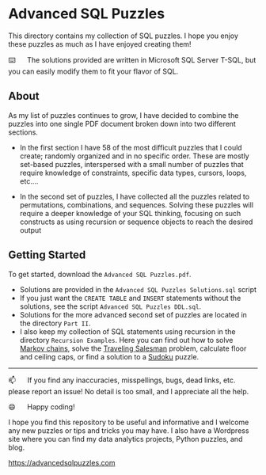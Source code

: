 
# Advanced SQL Puzzles

This directory contains my collection of SQL puzzles.  I hope you enjoy these puzzles as much as I have enjoyed creating them!

:keyboard:&nbsp;&nbsp;&nbsp;&nbsp;&nbsp;&nbsp;The solutions provided are written in Microsoft SQL Server T-SQL, but you can easily modify them to fit your flavor of SQL.

## About

As my list of puzzles continues to grow, I have decided to combine the puzzles into one single PDF document broken down into two different sections.

*  In the first section I have 58 of the most difficult puzzles that I could create; randomly organized and in no specific order.  These are mostly set-based puzzles, interspersed with a small number of puzzles that require knowledge of constraints, specific data types, cursors, loops, etc....

*  In the second set of puzzles, I have collected all the puzzles related to permutations, combinations, and sequences. Solving these puzzles will require a deeper knowledge of your SQL thinking, focusing on such constructs as using recursion or sequence objects to reach the desired output

## Getting Started

To get started, download the `Advanced SQL Puzzles.pdf`. 

*  Solutions are provided in the `Advanced SQL Puzzles Solutions.sql` script
*  If you just want the `CREATE TABLE` and `INSERT` statements without the solutions, see the script `Advanced SQL Puzzles DDL.sql`.
*  Solutions for the more advanced second set of puzzles are located in the directory `Part II`.
*  I also keep my collection of SQL statements using recursion in the directory `Recursion Examples`.  Here you can find out how to solve [Markov chains](https://en.wikipedia.org/wiki/Markov_chain), solve the [Traveling Salesman](https://en.wikipedia.org/wiki/Travelling_salesman_problem) problem, calculate floor and ceiling caps, or find a solution to a [Sudoku](https://en.wikipedia.org/wiki/Sudoku) puzzle.


----------------

:mailbox:&nbsp;&nbsp;&nbsp;&nbsp;&nbsp;&nbsp;If you find any inaccuracies, misspellings, bugs, dead links, etc. please report an issue!  No detail is too small, and I appreciate all the help.

:smile:&nbsp;&nbsp;&nbsp;&nbsp;&nbsp;&nbsp;Happy coding!

I hope you find this repository to be useful and informative and I welcome any new puzzles or tips and tricks you may have. I also have a Wordpress site where you can find my data analytics projects, Python puzzles, and blog.

https://advancedsqlpuzzles.com
